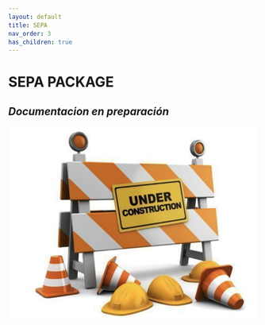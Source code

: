 ```yaml
---
layout: default
title: SEPA
nav_order: 3
has_children: true
---
```


# SEPA PACKAGE

## _Documentacion en preparación_

![En obras...](../images/Obras.png)
